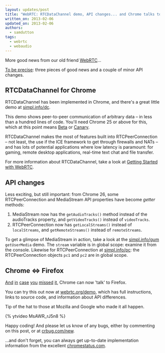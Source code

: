 ```yaml
---
layout: updates/post
title: "WebRTC: RTCDataChannel demo, API changes... and Chrome talks to Firefox!"
written_on: 2013-02-06
updated_on: 2013-02-06
authors:
  - samdutton
tags:
  - webrtc
  - webaudio
---
```

<p>More good news from our old friend <a href="http://www.webrtc.org" title="webrtc.org website">WebRTC</a>...</p>

<p><a href="http://en.wikipedia.org/wiki/File:Thomson_and_Thompson_in_Asterix.png" title="Thomson and Thompson in Asterix in Belgium">To be precise</a>: three pieces of good news and a couple of minor API changes.</p>

<h2>RTCDataChannel for Chrome</h2>

<p>RTCDataChannel has been implemented in Chrome, and there's a great little demo at <a href="http://www.simpl.info/rtcdatachannel" title="Data Channel">simpl.info/dc</a>.</p>

<p>This demo shows peer-to-peer communication of arbitrary data &ndash; in less than a hundred lines of code. You'll need Chrome 25 or above for this, which at this point means <a href="https://www.google.com/intl/en/chrome/browser/beta.html" title="Download Chrome Beta">Beta</a> or <a href="https://www.google.com/intl/en/chrome/browser/canary.html" title="Download Chrome Canary">Canary</a>.</p>

<p>RTCDataChannel makes the most of features built into RTCPeerConnection &ndash; not least, the use if the ICE framework to get through firewalls and NATs &ndash; and has lots of potential applications where low latency is paramount: for gaming, remote desktop applications, real-time text chat and file transfer.</p>

<p>For more information about RTCDataChannel, take a look at <a href="http://www.html5rocks.com/en/tutorials/webrtc/basics/#toc-rtcdatachannel" title="Information about RTCDataChannel on HTML5 Rocks">Getting Started with WebRTC</a>.</p>

<h2>API changes</h2>

<p>Less exciting, but still important: from Chrome 26, some RTCPeerConnection and MediaStream API properties have become <em>getter</em> methods:</p>

<ol>
	<li>MediaStream now has the <code>getAudioTracks()</code> method instead of the audioTracks property, and <code>getVideoTracks()</code> instead of <code>videoTracks</code>.</li>
	<li>RTCPeerConnection now has <code>getLocalStreams()</code> instead of <code>localStreams</code>, and <code>getRemoteStreams()</code> instead of <code>remoteStreams</code>.</li>
</ol>

<p>To get a glimpse of MediaStream in action, take a look at the <a href="http://simpl.info/getusermedia/" title="Simple getUserMedia demo">simpl.info/gum</a> <code>getUserMedia</code> demo. The <code>stream</code> variable is in global scope: examine it from the console. Likewise for RTCPeerConnection at <a href="Single page RTCPeerConnection demo" title="">simpl.info/pc</a>: the RTCPeerConnection objects <code>pc1</code> and <code>pc2</code> are in global scope.</p>

<h2>Chrome &lt;=&gt; Firefox</h2>

<p><a href="https://twitter.com/search?q=webrtc+chrome+firefox" title="Tweets about Chrome/Firefox WebRTC interop">And</a> <a href="http://www.webrtc.org/demo" title="webrtc.org demo page">in</a> <a href="https://hacks.mozilla.org/2013/02/hello-chrome-its-firefox-calling/" title="hacks.mozilla.org blog post">case</a> <a href="http://blog.chromium.org/2013/02/hello-firefox-this-is-chrome-calling.html" title="Chromium blog post">you</a> <a href="https://www.google.com/news?q=chrome+firefox+webrtc" title="News stories about Chrome/Firefox WebRTC interop">missed</a> <a href="https://news.ycombinator.com/item?id=5166239" title="Hacker News comments on Chrome Firefox WebRTC interop">it</a>, Chrome can now 'talk' to Firefox.</p>

<p>You can try this out now at <a href="http://www.webrtc.org/demo" title="webrtc.org instructions for using the apprtc video chat demo on Firefox and Chrome">webrtc.org/demo</a>, which has full instructions, links to source code, and information about API differences.</p>

<p>Tip of the hat to those at Mozilla and Google who made it all happen.</p>

{% ytvideo MsAWR_rJ5n8 %} 

<p>Happy coding! And please let us know of any bugs, either by commenting on this post, or at <a href="http://crbug.com/new" title="File a Chrome bug">crbug.com/new</a>.</p>

<p>...and don't forget, you can always get up-to-date implementation information from the excellent <a href="http://www.chromestatus.com" title="chromestatus.com: implementation information for APIs in Chrome">chromestatus.com</a>.</p>
